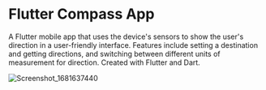 # Flutter Compass App

A Flutter mobile app that uses the device's sensors to show the user's direction in a user-friendly interface. Features include setting a destination and getting directions, and switching between different units of measurement for direction. Created with Flutter and Dart.

![Screenshot_1681637440](https://user-images.githubusercontent.com/71751169/232289808-f46efe29-c75f-438f-b65d-e6a0bcc8c2e2.png)

